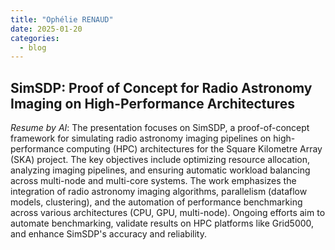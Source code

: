 ```yaml
---
title: "Ophélie RENAUD"
date: 2025-01-20
categories:
  - blog
---
```


## SimSDP: Proof of Concept for Radio Astronomy Imaging on High-Performance Architectures

<div style="text-align:center">
<script defer class="speakerdeck-embed" data-id="94025d0430f6448f9519ea20b3ebcce8" data-ratio="1.7772511848341233" src="//speakerdeck.com/assets/embed.js"></script>
</div>

_Resume by AI_: The presentation focuses on SimSDP, a proof-of-concept framework for simulating radio astronomy imaging pipelines on high-performance computing (HPC) architectures for the Square Kilometre Array (SKA) project. The key objectives include optimizing resource allocation, analyzing imaging pipelines, and ensuring automatic workload balancing across multi-node and multi-core systems. The work emphasizes the integration of radio astronomy imaging algorithms, parallelism (dataflow models, clustering), and the automation of performance benchmarking across various architectures (CPU, GPU, multi-node). Ongoing efforts aim to automate benchmarking, validate results on HPC platforms like Grid5000, and enhance SimSDP's accuracy and reliability.

